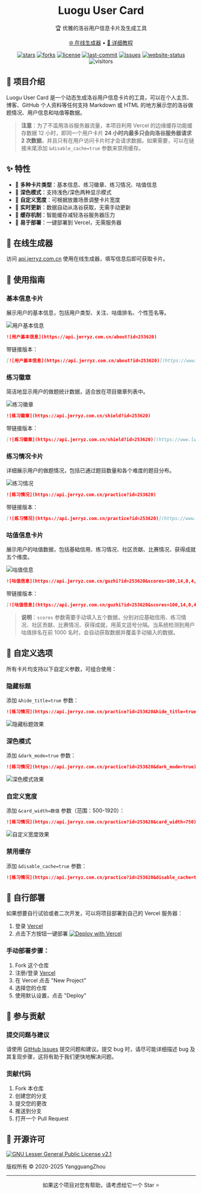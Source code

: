 <p align="center">
  <h1 align="center">Luogu User Card</h1>
  <p align="center">🏆 优雅的洛谷用户信息卡片及生成工具</p>
</p>

<p align="center">
  <a href="https://api.jerryz.com.cn/">🌐 在线生成器</a> •
  <a href="https://blog.jerryz.com.cn/article/Luogu-User-Card/">📝 详细教程</a>
</p>

<p align="center">
  <a href="https://github.com/YangguangZhou/Luogu-User-Card/stargazers"><img src="https://img.shields.io/github/stars/YangguangZhou/Luogu-User-Card?color=yellow&logo=github&style=flat-square" alt="stars"></a>
  <a href="https://github.com/YangguangZhou/Luogu-User-Card/network/members"><img src="https://img.shields.io/github/forks/YangguangZhou/Luogu-User-Card?color=blue&logo=github&style=flat-square" alt="forks"></a>
  <a href="https://github.com/YangguangZhou/Luogu-User-Card/blob/master/LICENSE"><img src="https://img.shields.io/github/license/YangguangZhou/Luogu-User-Card?color=ff69b4&logo=gnu&style=flat-square" alt="license"></a>
  <a href="https://github.com/YangguangZhou/Luogu-User-Card/commits"><img src="https://img.shields.io/github/last-commit/YangguangZhou/Luogu-User-Card?color=orange&logo=github&style=flat-square" alt="last-commit"></a>
  <a href="https://github.com/YangguangZhou/Luogu-User-Card/issues"><img src="https://img.shields.io/github/issues/YangguangZhou/Luogu-User-Card?color=purple&logo=github&style=flat-square" alt="issues"></a>
  <a href="https://api.jerryz.com.cn/"><img src="https://img.shields.io/website?down_color=red&down_message=离线&style=flat-square&up_color=green&up_message=在线&url=https%3A%2F%2Fapi.jerryz.com.cn%2F" alt="website-status"></a>
  <img src="https://visitor-badge.laobi.icu/badge?page_id=YangguangZhou.Luogu-User-Card&style=flat-square" alt="visitors"/>
</p>

## 📖 项目介绍

Luogu User Card 是一个动态生成洛谷用户信息卡片的工具，可以在个人主页、博客、GitHub 个人资料等任何支持 Markdown 或 HTML 的地方展示您的洛谷做题情况、用户信息和咕值等数据。

> **注意**：为了不滥用洛谷服务器流量，本项目利用 Vercel 的边缘缓存功能缓存数据 12 小时，即同一个用户卡片 **24 小时内最多只会向洛谷服务器请求 2 次数据**，并且只有在用户访问卡片时才会请求数据。如果需要，可以在链接末尾添加 `&disable_cache=true` 参数来禁用缓存。

## ✨ 特性

- 🌈 **多种卡片类型**：基本信息、练习徽章、练习情况、咕值信息
- 🌙 **深色模式**：支持浅色/深色两种显示模式
- 📏 **自定义宽度**：可根据放置场景调整卡片宽度
- 🚀 **实时更新**：数据自动从洛谷获取，无需手动更新
- 🔄 **缓存机制**：智能缓存减轻洛谷服务器压力
- 🔌 **易于部署**：一键部署到 Vercel，无需服务器

## 🌈 在线生成器

访问 [api.jerryz.com.cn](https://api.jerryz.com.cn) 使用在线生成器，填写信息后即可获取卡片。

## 🚀 使用指南

### 基本信息卡片

展示用户的基本信息，包括用户类型、关注、咕值排名、个性签名等。

![用户基本信息](https://api.jerryz.com.cn/about?id=253620)

```markdown
![用户基本信息](https://api.jerryz.com.cn/about?id=253620)
```

带链接版本：

```markdown
[![用户基本信息](https://api.jerryz.com.cn/about?id=253620)](https://www.luogu.com.cn/user/253620)
```

### 练习徽章

简洁地显示用户的做题统计数据，适合放在项目徽章列表中。

![练习徽章](https://api.jerryz.com.cn/shield?id=253620)

```markdown
![练习徽章](https://api.jerryz.com.cn/shield?id=253620)
```

带链接版本：

```markdown
[![练习徽章](https://api.jerryz.com.cn/shield?id=253620)](https://www.luogu.com.cn/user/253620#practice)
```

### 练习情况卡片

详细展示用户的做题情况，包括已通过题目数量和各个难度的题目分布。

![练习情况](https://api.jerryz.com.cn/practice?id=253620)

```markdown
![练习情况](https://api.jerryz.com.cn/practice?id=253620)
```

带链接版本：

```markdown
[![练习情况](https://api.jerryz.com.cn/practice?id=253620)](https://www.luogu.com.cn/user/253620#practice)
```

### 咕值信息卡片

展示用户的咕值数据，包括基础信用、练习情况、社区贡献、比赛情况、获得成就五个维度。

![咕值信息](https://api.jerryz.com.cn/guzhi?id=253620&scores=100,14,0,4,20)

```markdown
![咕值信息](https://api.jerryz.com.cn/guzhi?id=253620&scores=100,14,0,4,20)
```

带链接版本：

```markdown
[![咕值信息](https://api.jerryz.com.cn/guzhi?id=253620&scores=100,14,0,4,20)](https://www.luogu.com.cn/user/253620)
```

> **说明**：`scores` 参数需要手动填入五个数据，分别对应基础信用、练习情况、社区贡献、比赛情况、获得成就，用英文逗号分隔。当系统检测到用户咕值排名在前 1000 名时，会自动获取数据并覆盖手动输入的数据。

## 🎨 自定义选项

所有卡片均支持以下自定义参数，可组合使用：

### 隐藏标题

添加 `&hide_title=true` 参数：

```markdown
![练习情况](https://api.jerryz.com.cn/practice?id=253620&hide_title=true)
```

![隐藏标题效果](https://api.jerryz.com.cn/practice?id=253620&hide_title=true)

### 深色模式

添加 `&dark_mode=true` 参数：

```markdown
![练习情况](https://api.jerryz.com.cn/practice?id=253620&dark_mode=true)
```

![深色模式效果](https://api.jerryz.com.cn/practice?id=253620&dark_mode=true)

### 自定义宽度

添加 `&card_width=数值` 参数（范围：500-1920）：

```markdown
![练习情况](https://api.jerryz.com.cn/practice?id=253620&card_width=750)
```

![自定义宽度效果](https://api.jerryz.com.cn/practice?id=253620&card_width=750)

### 禁用缓存

添加 `&disable_cache=true` 参数：

```markdown
![练习情况](https://api.jerryz.com.cn/practice?id=253620&disable_cache=true)
```

## 🔧 自行部署

如果想要自行试验或者二次开发，可以将项目部署到自己的 Vercel 服务器：

1. 登录 [Vercel](https://vercel.com/)
2. 点击下方按钮一键部署
[![Deploy with Vercel](https://vercel.com/button)](https://vercel.com/new/git/external?repository-url=https://github.com/YangguangZhou/Luogu-User-Card)

### 手动部署步骤：

1. Fork 这个仓库
2. 注册/登录 [Vercel](https://vercel.com/)
3. 在 Vercel 点击 "New Project"
4. 选择您的仓库
5. 使用默认设置，点击 "Deploy"

## 🤝 参与贡献

### 提交问题与建议

请使用 [GitHub Issues](https://github.com/YangguangZhou/Luogu-User-Card/issues) 提交问题和建议。提交 bug 时，请尽可能详细描述 bug 及其复现步骤，这将有助于我们更快地解决问题。

### 贡献代码

1. Fork 本仓库
2. 创建您的分支
3. 提交您的更改
4. 推送到分支
5. 打开一个 Pull Request

## 📃 开源许可

[![GNU Lesser General Public License v2.1](https://img.shields.io/github/license/YangguangZhou/Luogu-User-Card?style=flat-square)](https://github.com/YangguangZhou/Luogu-User-Card/blob/main/LICENSE)

版权所有 © 2020-2025 YangguangZhou

---

<p align="center">如果这个项目对您有帮助，请考虑给它一个 Star ⭐</p>
